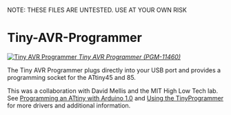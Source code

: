 NOTE: THESE FILES ARE UNTESTED. USE AT YOUR OWN RISK

Tiny-AVR-Programmer
===================

[![Tiny AVR Programmer](https://dlnmh9ip6v2uc.cloudfront.net/images/products/1/1/4/6/0/11460-01_medium.jpg)
*Tiny AVR Programmer (PGM-11460)*](https://www.sparkfun.com/products/11460)

The Tiny AVR Programmer plugs directly into your USB port and provides a programming socket for the ATtiny45 and 85.

This was a collaboration with David Mellis and the MIT High Low Tech lab. See [Programming an ATtiny with Arduino 1.0](http://hlt.media.mit.edu/?p=1695) and [Using the TinyProgrammer](http://hlt.media.mit.edu/?p=1801) for more drivers and additional information.

